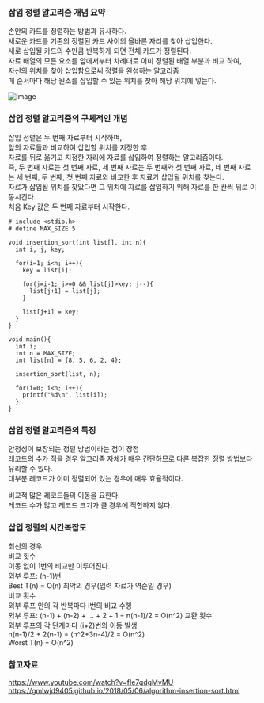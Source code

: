 ### 삽입 정렬 알고리즘 개념 요약  
손안의 카드를 정렬하는 방법과 유사하다.  
새로운 카드를 기존의 정렬된 카드 사이의 올바른 자리를 찾아 삽입한다.  
새로 삽입될 카드의 수만큼 반복하게 되면 전체 카드가 정렬된다.  
자료 배열의 모든 요소를 앞에서부터 차례대로 이미 정렬된 배열 부분과 비교 하여,  
자신의 위치를 찾아 삽입함으로써 정렬을 완성하는 알고리즘  
매 순서마다 해당 원소를 삽입할 수 있는 위치를 찾아 해당 위치에 넣는다.  

![image](https://user-images.githubusercontent.com/76094329/236625622-a72f28bf-32b6-494b-80b9-a62f10f6e6a0.png)  


### 삽입 정렬 알고리즘의 구체적인 개념  
삽입 정렬은 두 번째 자료부터 시작하며,  
앞의 자료들과 비교하여 삽입할 위치를 지정한 후  
자료를 뒤로 옮기고 지정한 자리에 자료를 삽입하여 정렬하는 알고리즘이다.  
즉, 두 번째 자료는 첫 번째 자료, 세 번째 자료는 두 번째와 첫 번째 자료, 네 번째 자료는 세 번째, 두 번째, 첫 번째 자료와 비교한 후 자료가 삽입될 위치를 찾는다.  
자료가 삽입될 위치를 찾았다면 그 위치에 자료를 삽입하기 위해 자료를 한 칸씩 뒤로 이동시킨다.  
처음 Key 값은 두 번째 자료부터 시작한다.  

```
# include <stdio.h>
# define MAX_SIZE 5

void insertion_sort(int list[], int n){
  int i, j, key;

  for(i=1; i<n; i++){
    key = list[i];

    for(j=i-1; j>=0 && list[j]>key; j--){
      list[j+1] = list[j];
    }

    list[j+1] = key;
  }
}

void main(){
  int i;
  int n = MAX_SIZE;
  int list[n] = {8, 5, 6, 2, 4};

  insertion_sort(list, n);

  for(i=0; i<n; i++){
    printf("%d\n", list[i]);
  }
}
```

### 삽입 정렬 알고리즘의 특징  
안정성이 보장되는 정렬 방법이라는 점이 장점  
레코드의 수가 적을 경우 알고리즘 자체가 매우 간단하므로 다른 복잡한 정렬 방법보다 유리할 수 있다.  
대부분 레코드가 이미 정렬되어 있는 경우에 매우 효율적이다.  
  
비교적 많은 레코드들의 이동을 요한다.  
레코드 수가 많고 레코드 크기가 클 경우에 적합하지 않다. 

### 삽입 정렬의 시간복잡도  
최선의 경우  
비교 횟수  
이동 없이 1번의 비교만 이루어진다.  
외부 루프: (n-1)번  
Best T(n) = O(n) 
최악의 경우(입력 자료가 역순일 경우)  
비교 횟수  
외부 루프 안의 각 반복마다 i번의 비교 수행  
외부 루프: (n-1) + (n-2) + … + 2 + 1 = n(n-1)/2 = O(n^2) 
교환 횟수  
외부 루프의 각 단계마다 (i+2)번의 이동 발생  
n(n-1)/2 + 2(n-1) = (n^2+3n-4)/2 = O(n^2)  
Worst T(n) = O(n^2)  

### 참고자료  
https://www.youtube.com/watch?v=fIe7gdgMvMU  
https://gmlwjd9405.github.io/2018/05/06/algorithm-insertion-sort.html  

